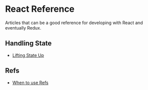 # React Reference
Articles that can be a good reference for developing with React and eventually Redux.

## Handling State

- [Lifting State Up](https://reactjs.org/docs/lifting-state-up.html)


## Refs

- [When to use Refs](https://reactjs.org/docs/refs-and-the-dom.html)

